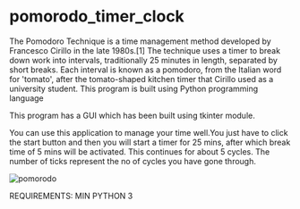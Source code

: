 # pomorodo_timer_clock
The Pomodoro Technique is a time management method developed by Francesco Cirillo in the late 1980s.[1] The technique uses a timer to break down work into intervals, traditionally 25 minutes in length, separated by short breaks. Each interval is known as a pomodoro, from the Italian word for 'tomato', after the tomato-shaped kitchen timer that Cirillo used as a university student. This program is built using Python programming language 

This program has a GUI which has been built using tkinter module.

You can use this application to manage your time well.You just have to click the start button and then you will start a timer for 25 mins, after which break time of 5 mins will be activated. This continues for about 5 cycles. The number of ticks represent the no of cycles you have gone through.


![pomorodo](https://user-images.githubusercontent.com/36484444/121925843-f40a5280-cd5a-11eb-9f68-162b09e1573b.png)


REQUIREMENTS: MIN PYTHON 3 




